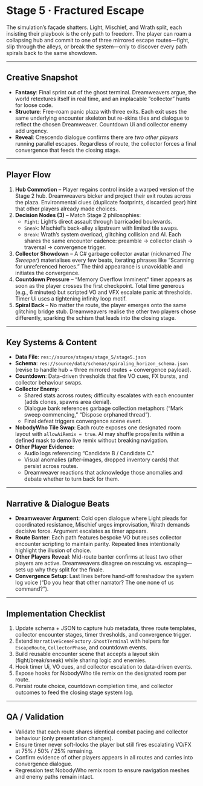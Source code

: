 # Stage 5 · Fractured Escape

The simulation’s façade shatters. Light, Mischief, and Wrath split, each insisting their playbook is the only path to freedom. The player can roam a collapsing hub and commit to one of three mirrored escape routes—fight, slip through the alleys, or break the system—only to discover every path spirals back to the same showdown.

---

## Creative Snapshot

- **Fantasy**: Final sprint out of the ghost terminal. Dreamweavers argue, the world retextures itself in real time, and an implacable “collector” hunts for loose code.
- **Structure**: Free-roam panic plaza with three exits. Each exit uses the same underlying encounter skeleton but re-skins tiles and dialogue to reflect the chosen Dreamweaver. Countdown Ui and collector enemy add urgency.
- **Reveal**: Crescendo dialogue confirms there are *two other players* running parallel escapes. Regardless of route, the collector forces a final convergence that feeds the closing stage.

---

## Player Flow

1. **Hub Commotion** – Player regains control inside a warped version of the Stage 2 hub. Dreamweavers bicker and project their exit routes across the plaza. Environmental clues (duplicate footprints, discarded gear) hint that other players already made choices.
2. **Decision Nodes (3)** – Match Stage 2 philosophies:
   - `Fight`: Light’s direct assault through barricaded boulevards.
   - `Sneak`: Mischief’s back-alley slipstream with limited tile swaps.
   - `Break`: Wrath’s system overload, glitching collision and AI.
   Each shares the same encounter cadence: preamble → collector clash → traversal → convergence trigger.
3. **Collector Showdown** – A C# garbage collector avatar (nicknamed *The Sweeper*) materialises every few beats, iterating phrases like “Scanning for unreferenced heroes.” The third appearance is unavoidable and initiates the convergence.
4. **Countdown Pressure** – “Memory Overflow Imminent” timer appears as soon as the player crosses the first checkpoint. Total time generous (e.g., 6 minutes) but scripted VO and VFX escalate panic at thresholds. Timer Ui uses a tightening infinity loop motif.
5. **Spiral Back** – No matter the route, the player emerges onto the same glitching bridge stub. Dreamweavers realise the other two players chose differently, sparking the schism that leads into the closing stage.

---

## Key Systems & Content

- **Data File**: `res://source/stages/stage_5/stage5.json`
- **Schema**: `res://source/data/schemas/spiraling_horizon_schema.json` (revise to handle hub + three mirrored routes + convergence payload).
- **Countdown**: Data-driven thresholds that fire VO cues, FX bursts, and collector behaviour swaps.
- **Collector Enemy**:
  - Shared stats across routes; difficulty escalates with each encounter (adds clones, spawns area denial).
  - Dialogue bank references garbage collection metaphors (“Mark sweep commencing,” “Dispose orphaned thread”).
  - Final defeat triggers convergence scene event.
- **NobodyWho Tile Swap**: Each route exposes one designated room layout with `allowAiRemix = true`. AI may shuffle props/exits within a defined mask to demo live remix without breaking navigation.
- **Other Player Evidence**:
  - Audio logs referencing “Candidate B / Candidate C.”
  - Visual anomalies (after-images, dropped inventory cards) that persist across routes.
  - Dreamweaver reactions that acknowledge those anomalies and debate whether to turn back for them.

---

## Narrative & Dialogue Beats

- **Dreamweaver Argument**: Cold open dialogue where Light pleads for coordinated resistance, Mischief urges improvisation, Wrath demands decisive force. Argument escalates as timer appears.
- **Route Banter**: Each path features bespoke VO but reuses collector encounter scripting to maintain parity. Repeated lines intentionally highlight the illusion of choice.
- **Other Players Reveal**: Mid-route banter confirms at least two other players are active. Dreamweavers disagree on rescuing vs. escaping—sets up why they split for the finale.
- **Convergence Setup**: Last lines before hand-off foreshadow the system log voice (“Do you hear that other narrator? The one none of us command?”).

---

## Implementation Checklist

1. Update schema + JSON to capture hub metadata, three route templates, collector encounter stages, timer thresholds, and convergence trigger.
2. Extend `NarrativeSceneFactory.GhostTerminal` with helpers for `EscapeRoute`, `CollectorPhase`, and countdown events.
3. Build reusable encounter scene that accepts a layout skin (fight/break/sneak) while sharing logic and enemies.
4. Hook timer Ui, VO cues, and collector escalation to data-driven events.
5. Expose hooks for NobodyWho tile remix on the designated room per route.
6. Persist route choice, countdown completion time, and collector outcomes to feed the closing stage system log.

---

## QA / Validation

- Validate that each route shares identical combat pacing and collector behaviour (only presentation changes).
- Ensure timer never soft-locks the player but still fires escalating VO/FX at 75% / 50% / 25% remaining.
- Confirm evidence of other players appears in all routes and carries into convergence dialogue.
- Regression test NobodyWho remix room to ensure navigation meshes and enemy paths remain intact.
